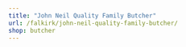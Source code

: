 ```yaml
---
title: "John Neil Quality Family Butcher"
url: /falkirk/john-neil-quality-family-butcher/
shop: butcher
---
```

